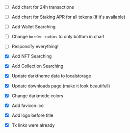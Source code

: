- [ ] Add chart for 24h transactions
- [ ] Add chart for Staking APR for all tokens (if it's available)
- [ ] Add Wallet Searching
- [ ] Change `border-radius` to only bottom in chart

- [ ] Responsify everything!

- [x] Add NFT Searching
- [x] Add Collection Searching
- [x] Update darktheme data to localstorage
- [x] Update downloads page (make it look beautifull)
- [x] Change darkmode colors
- [x] Add favicon.ico
- [x] Add logo before title
- [x] Tx links were already